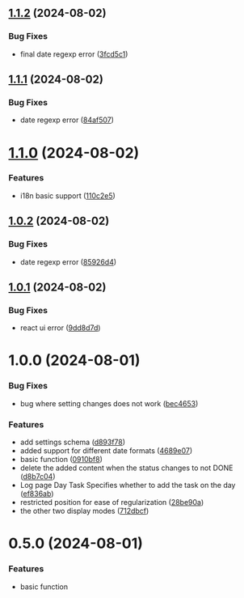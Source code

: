 ## [1.1.2](https://github.com/mlhiter/logseq-task-done-time-mini/compare/v1.1.1...v1.1.2) (2024-08-02)


### Bug Fixes

* final date regexp error ([3fcd5c1](https://github.com/mlhiter/logseq-task-done-time-mini/commit/3fcd5c1d17125c3d8657f67119c6a92299431871))

## [1.1.1](https://github.com/mlhiter/logseq-task-done-time-mini/compare/v1.1.0...v1.1.1) (2024-08-02)


### Bug Fixes

* date regexp error ([84af507](https://github.com/mlhiter/logseq-task-done-time-mini/commit/84af5079353b1c86d6d5b7cfda3036261f56ede9))

# [1.1.0](https://github.com/mlhiter/logseq-task-done-time-mini/compare/v1.0.2...v1.1.0) (2024-08-02)


### Features

* i18n basic support ([110c2e5](https://github.com/mlhiter/logseq-task-done-time-mini/commit/110c2e5ddfa7f99edadfe886e9a8633bca5cde45))

## [1.0.2](https://github.com/mlhiter/logseq-task-done-time-mini/compare/v1.0.1...v1.0.2) (2024-08-02)


### Bug Fixes

* date regexp error ([85926d4](https://github.com/mlhiter/logseq-task-done-time-mini/commit/85926d4564f9b5a334cb8dcb45a2f6d8a97cf285))

## [1.0.1](https://github.com/mlhiter/logseq-task-done-time-mini/compare/v1.0.0...v1.0.1) (2024-08-02)


### Bug Fixes

* react ui error ([9dd8d7d](https://github.com/mlhiter/logseq-task-done-time-mini/commit/9dd8d7d89bd78c7a3b56c96377c06792cb6701bb))

# 1.0.0 (2024-08-01)

### Bug Fixes

- bug where setting changes does not work ([bec4653](https://github.com/mlhiter/logseq-task-done-time-mini/commit/bec465396a735a684ce3a14e9c44fe68ac4c303c))

### Features

- add settings schema ([d893f78](https://github.com/mlhiter/logseq-task-done-time-mini/commit/d893f7890f55c48ef81ad32e0fc3d41de7d80ff1))
- added support for different date formats ([4689e07](https://github.com/mlhiter/logseq-task-done-time-mini/commit/4689e078106a3ed5c710dd69524adc101fd73670))
- basic function ([0910bf8](https://github.com/mlhiter/logseq-task-done-time-mini/commit/0910bf8d92c8d985eac254437d1f11dbbd310f81))
- delete the added content when the status changes to not DONE ([d8b7c04](https://github.com/mlhiter/logseq-task-done-time-mini/commit/d8b7c042d3d82f26fa74f5496792a1c340ed1f83))
- Log page Day Task Specifies whether to add the task on the day ([ef836ab](https://github.com/mlhiter/logseq-task-done-time-mini/commit/ef836ab73187fbb90e16d51d461b2baa9ad7634d))
- restricted position for ease of regularization ([28be90a](https://github.com/mlhiter/logseq-task-done-time-mini/commit/28be90a10bc4ff248bc90f7f3f1e021460c448b6))
- the other two display modes ([712dbcf](https://github.com/mlhiter/logseq-task-done-time-mini/commit/712dbcf670718c9aaacf3af7323adca2a83116c4))

# 0.5.0 (2024-08-01)

### Features

- basic function

